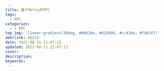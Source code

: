 ```yaml
---
title: 基于Netty的RPC
tags:
  - RPC
categories:
  - - RPC
top_img: 'linear-gradient(20deg, #0062be, #925696, #cc426e, #fb0347)'
abbrlink: 46224
date: 2022-08-31 21:07:13
updated: 2022-08-31 21:07:13
cover:
description:
keywords:
---
```

